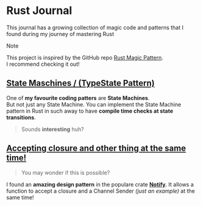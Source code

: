 # Rust Journal

This journal has a growing collection of magic code and patterns that I found during my journey of mastering Rust

> [!NOTE]
> This project is inspired by the GitHub repo [Rust Magic Pattern](https://github.com/alexpusch/rust-magic-patterns/).  
> I recommend checking it out!

## [State Maschines / (TypeState Pattern)](state-machines/Readme.md)
One of __my favourite coding patters__ are __State Machines__.  
But not just any State Machine. 
You can implement the State Machine pattern in Rust in such away to have __compile time checks at state transitions__.  
> Sounds __interesting__ huh?

## [Accepting closure and other thing at the same time!](accepting-closures-and-other-things/Readme.md)  
> You may wonder if this is possible?

I found an __amazing design pattern__ in the populare crate __[Notify](https://github.com/notify-rs/notify/)__.  It allows a function to accept a closure and a Channel Sender *(just an example)* at the same time!  
